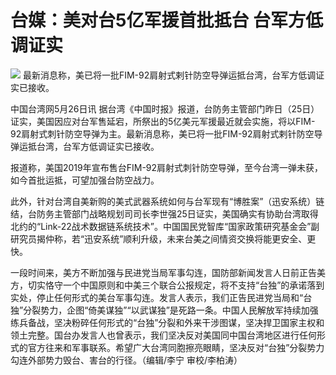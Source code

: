 # 台媒：美对台5亿军援首批抵台 台军方低调证实

![](https://inews.gtimg.com/newsapp_bt/0/15800149347/1000)
最新消息称，美已将一批FIM-92肩射式剌针防空导弹运抵台湾，台军方低调证实已接收。

中国台湾网5月26日讯
据台湾《中国时报》报道，台防务主管部门昨日（25日）证实，美国因应对台军售延宕，所祭出的5亿美元军援最近就会实施，将以FIM-92肩射式刺针防空导弹为主。最新消息称，美已将一批FIM-92肩射式剌针防空导弹运抵台湾，台军方低调证实已接收。

报道称，美国2019年宣布售台FIM-92肩射式刺针防空导弹，至今台湾一弹未获，如今首批运抵，可望加强台防空战力。

此外，针对台湾自美新购的美式武器系统如何与台军现有“博胜案”（迅安系统）链结，台防务主管部门战略规划司司长李世强25日证实，美国确实有协助台湾取得北约的“Link-22战术数据链系统技术”。中国国民党智库“国家政策研究基金会”副研究员揭仲称，若“迅安系统”顺利升级，未来台美之间情资交换将能更安全、更快。

一段时间来，美方不断加强与民进党当局军事勾连，国防部新闻发言人日前正告美方，切实恪守一个中国原则和中美三个联合公报规定，将不支持“台独”的承诺落到实处，停止任何形式的美台军事勾连。发言人表示，我们正告民进党当局和“台独”分裂势力，企图“倚美谋独”“以武谋独”是死路一条。中国人民解放军持续加强练兵备战，坚决粉碎任何形式的“台独”分裂和外来干涉图谋，坚决捍卫国家主权和领土完整。国台办发言人也曾表示，我们坚决反对美国同中国台湾地区进行任何形式的官方往来和军事联系。希望广大台湾同胞擦亮眼睛，坚决反对“台独”分裂势力勾连外部势力毁台、害台的行径。（编辑/李宁
审校/李柏涛）

